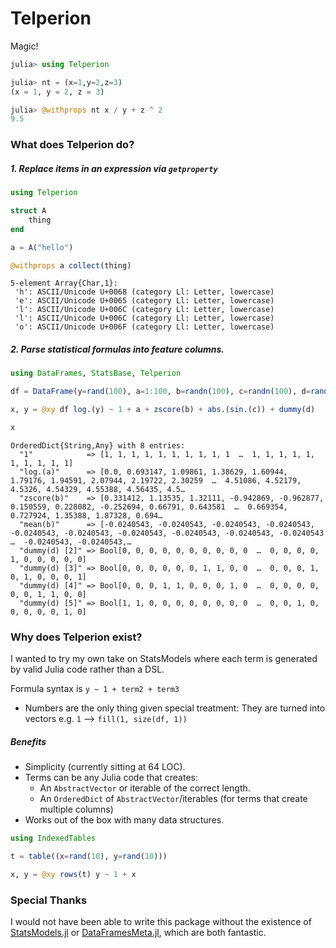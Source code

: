 # Telperion

Magic!

```julia
julia> using Telperion

julia> nt = (x=1,y=2,z=3)
(x = 1, y = 2, z = 3)

julia> @withprops nt x / y + z ^ 2
9.5
```

### What does **Telperion** do?

##### 1. Replace items in an expression via `getproperty`

```julia
using Telperion

struct A 
    thing
end

a = A("hello")

@withprops a collect(thing)
```

```
5-element Array{Char,1}:
 'h': ASCII/Unicode U+0068 (category Ll: Letter, lowercase)
 'e': ASCII/Unicode U+0065 (category Ll: Letter, lowercase)
 'l': ASCII/Unicode U+006C (category Ll: Letter, lowercase)
 'l': ASCII/Unicode U+006C (category Ll: Letter, lowercase)
 'o': ASCII/Unicode U+006F (category Ll: Letter, lowercase)
```

##### 2. Parse statistical formulas into feature columns.

```julia
using DataFrames, StatsBase, Telperion

df = DataFrame(y=rand(100), a=1:100, b=randn(100), c=randn(100), d=rand(1:5, 100))

x, y = @xy df log.(y) ~ 1 + a + zscore(b) + abs.(sin.(c)) + dummy(d)

x
```

```
OrderedDict{String,Any} with 8 entries:
  "1"            => [1, 1, 1, 1, 1, 1, 1, 1, 1, 1  …  1, 1, 1, 1, 1, 1, 1, 1, 1, 1]
  "log.(a)"      => [0.0, 0.693147, 1.09861, 1.38629, 1.60944, 1.79176, 1.94591, 2.07944, 2.19722, 2.30259  …  4.51086, 4.52179, 4.5326, 4.54329, 4.55388, 4.56435, 4.5…
  "zscore(b)"    => [0.331412, 1.13535, 1.32111, -0.942869, -0.962877, 0.150559, 0.228082, -0.252694, 0.66791, 0.643581  …  0.669354, 0.727924, 1.35388, 1.87328, 0.694…
  "mean(b)"      => [-0.0240543, -0.0240543, -0.0240543, -0.0240543, -0.0240543, -0.0240543, -0.0240543, -0.0240543, -0.0240543, -0.0240543  …  -0.0240543, -0.0240543,…
  "dummy(d) [2]" => Bool[0, 0, 0, 0, 0, 0, 0, 0, 0, 0  …  0, 0, 0, 0, 1, 0, 0, 0, 0, 0]
  "dummy(d) [3]" => Bool[0, 0, 0, 0, 0, 0, 1, 1, 0, 0  …  0, 0, 0, 1, 0, 1, 0, 0, 0, 1]
  "dummy(d) [4]" => Bool[0, 0, 0, 1, 1, 0, 0, 0, 1, 0  …  0, 0, 0, 0, 0, 0, 1, 1, 0, 0]
  "dummy(d) [5]" => Bool[1, 1, 0, 0, 0, 0, 0, 0, 0, 0  …  0, 0, 1, 0, 0, 0, 0, 0, 1, 0]
```

### Why does **Telperion** exist?

I wanted to try my own take on StatsModels where each term is generated by valid Julia code rather than a DSL.

Formula syntax is `y ~ 1 + term2 + term3`

- Numbers are the only thing given special treatment: They are turned into vectors e.g. `1` --> `fill(1, size(df, 1))`

##### Benefits

- Simplicity (currently sitting at 64 LOC).
- Terms can be any Julia code that creates:
  - An `AbstractVector` or iterable of the correct length.
  - An `OrderedDict` of `AbstractVector`/iterables (for terms that create multiple columns)
- Works out of the box with many data structures.

```julia
using IndexedTables 

t = table((x=rand(10), y=rand(10)))

x, y = @xy rows(t) y ~ 1 + x
```

### Special Thanks

I would not have been able to write this package without the existence of [StatsModels.jl](https://github.com/JuliaStats/StatsModels.jl) or [DataFramesMeta.jl](https://github.com/JuliaData/DataFramesMeta.jl), which are both fantastic.